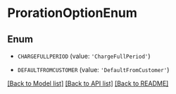 # ProrationOptionEnum


## Enum

* `CHARGEFULLPERIOD` (value: `'ChargeFullPeriod'`)

* `DEFAULTFROMCUSTOMER` (value: `'DefaultFromCustomer'`)

[[Back to Model list]](../README.md#documentation-for-models) [[Back to API list]](../README.md#documentation-for-api-endpoints) [[Back to README]](../README.md)


